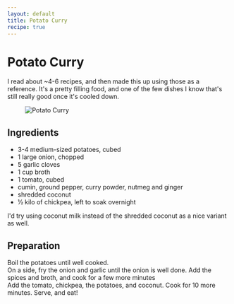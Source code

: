 ```yaml
---
layout: default
title: Potato Curry
recipe: true
---
```


Potato Curry
============

I read about ~4-6 recipes, and then made this up using those as a reference. It's a pretty filling food, and one of the few dishes I know that's still really good once it's cooled down.

<figure>
  <img src="/images/recipes/potato-curry.jpg" alt="Potato Curry">
</figure>

Ingredients
-----------

 * 3-4 medium-sized potatoes, cubed
 * 1 large onion, chopped
 * 5 garlic cloves
 * 1 cup broth
 * 1 tomato, cubed
 * cumin, ground pepper, curry powder, nutmeg and ginger
 * shredded coconut
 * &frac12; kilo of chickpea, left to soak overnight

I'd try using coconut milk instead of the shredded coconut as a nice variant as well.

Preparation
-----------

Boil the potatoes until well cooked.  
On a side, fry the onion and garlic until the onion is well done. Add the spices and broth, and cook for a few more minutes  
Add the tomato, chickpea, the potatoes, and coconut. Cook for 10 more minutes. Serve, and eat!
